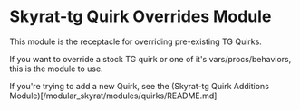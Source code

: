 # Skyrat-tg Quirk Overrides Module

This module is the receptacle for overriding pre-existing TG Quirks.

If you want to override a stock TG quirk or one of it's vars/procs/behaviors, this is the module to use.

If you're trying to add a new Quirk, see the (Skyrat-tg Quirk Additions Module)[/modular_skyrat/modules/quirks/README.md]
